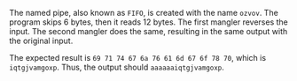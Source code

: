 The named pipe, also known as `FIFO`, is created with the name `ozvov`.
The program skips 6 bytes, then it reads 12 bytes.
The first mangler reverses the input.
The second mangler does the same, resulting in the same output with the original input.

The expected result is `69 71 74 67 6a 76 61 6d 67 6f 78 70`, which is `iqtgjvamgoxp`.
Thus, the output should `aaaaaaiqtgjvamgoxp`.